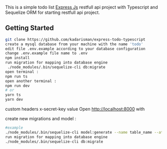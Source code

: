 This is a simple todo list [Express Js](https://expressjs.com/) restfull api project with Typescript and Sequelize ORM for starting restfull api project.

## Getting Started

```bash
git clone https://github.com/kadarisman/express-todo-typescript
create a mysql database from your machine with the name 'todo'
edit file .env.example according to your database configuration
change .env.example file name to .env
npm install
run migration for mapping into database engine
 ./node_modules/.bin/sequelize-cli db:migrate
open terminal : 
npm run ts
open another terminal :
npm run dev
# or
yarn ts
yarn dev
```

custom headers x-secret-key value
Open [http://localhost:8000](http://localhost:3000) with 

create new migrations and model :
 ```bash
#example
 ./node_modules/.bin/sequelize-cli model:generate --name table_name --attributes colomn_1:string,colomn_2:integer,colomn_3:text --underscored
 run migration for mapping into database engine
 ./node_modules/.bin/sequelize-cli db:migrate
```
